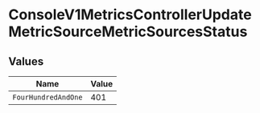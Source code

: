 # ConsoleV1MetricsControllerUpdateMetricSourceMetricSourcesStatus


## Values

| Name                | Value               |
| ------------------- | ------------------- |
| `FourHundredAndOne` | 401                 |